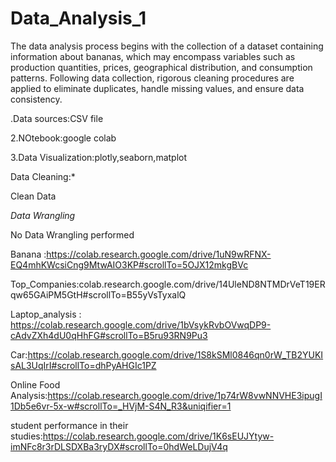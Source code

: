 # Data_Analysis_1

The data analysis process begins with the collection of a dataset containing information about bananas, which may encompass variables such as production quantities, prices, geographical distribution, and consumption patterns. Following data collection, rigorous cleaning procedures are applied to eliminate duplicates, handle missing values, and ensure data consistency. 

.Data sources:CSV file

2.NOtebook:google colab

3.Data Visualization:plotly,seaborn,matplot

Data Cleaning:*

Clean Data

*Data Wrangling*

No Data Wrangling performed

  Banana :https://colab.research.google.com/drive/1uN9wRFNX-EQ4mhKWcsiCng9MtwAIO3KP#scrollTo=5OJX12mkgBVc

  
  Top_Companies:colab.research.google.com/drive/14UleND8NTMDrVeT19ERqw65GAiPM5GtH#scrollTo=B55yVsTyxalQ

  
  Laptop_analysis : https://colab.research.google.com/drive/1bVsykRvbOVwqDP9-cAdvZXh4dU0qHhFG#scrollTo=B5ru93RN9Pu3

  Car:https://colab.research.google.com/drive/1S8kSMl0846qn0rW_TB2YUKIsAL3UqIrI#scrollTo=dhPyAHGIc1PZ
  
  Online Food Analysis:https://colab.research.google.com/drive/1p74rW8vwNNVHE3ipugI1Db5e6vr-5x-w#scrollTo=_HVjM-S4N_R3&uniqifier=1

  student performance in their studies:https://colab.research.google.com/drive/1K6sEUJYtyw-imNFc8r3rDLSDXBa3ryDX#scrollTo=0hdWeLDujV4q




